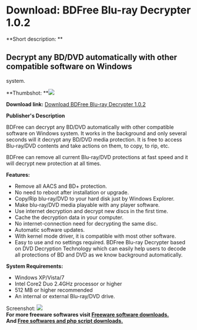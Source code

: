# Download: BDFree Blu-ray Decrypter 1.0.2

**Short description: **

## Decrypt any BD/DVD automatically with other compatible software on Windows
system.

  
**Thumbshot: **![](http://www.freewarefiles.com/screenshot/bdfree_md.jpg)   
  
**Download link:** [Download BDFree Blu-ray Decrypter 1.0.2](http://freesoftwares.boysofts.com/BDFree-Blu-ray-Decrypter_program_76761.html)  
  

**Publisher's Description**  
  

BDFree can decrypt any BD/DVD automatically with other compatible software on
Windows system. It works in the background and only several seconds will it
decrypt any BD/DVD media protection. It is free to access Blu-ray/DVD contents
and take actions on them, to copy, to rip, etc.

BDFree can remove all current Blu-ray/DVD protections at fast speed and it
will decrypt new protection at all times.

**Features:**

  * Remove all AACS and BD+ protection. 
  * No need to reboot after installation or upgrade. 
  * Copy/Rip blu-ray/DVD to your hard disk just by Windows Explorer. 
  * Make blu-ray/DVD media playable with any player software. 
  * Use internet decryption and decrypt new discs in the first time. 
  * Cache the decryption data in your computer. 
  * No internet-connection need for decrypting the same disc. 
  * Automatic software updates. 
  * With kernel mode driver, it is compatible with most other software. 
  * Easy to use and no settings required. 
BDFree Blu-ray Decrypter based on DVD Decryption Technology which can easily
help users to decode all protections of BD and DVD as we know background
automatically.

**System Requirements:**

  * Windows XP/Vista/7 
  * Intel Core2 Duo 2.4GHz processor or higher 
  * 512 MB or higher recommended 
  * An internal or external Blu-ray/DVD drive. 

  
  
Screenshot: ![](http://www.freewarefiles.com/screenshot/bdfree.jpg)  
**For more freeware softwares visit [Freeware software downloads.](http://freesoftwares.boysofts.com/)**   
**And [Free softwares and php script downloads.](http://www.boysofts.com/)**

